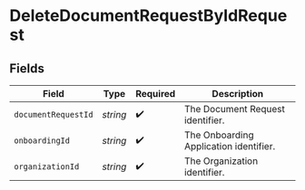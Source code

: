 # DeleteDocumentRequestByIdRequest


## Fields

| Field                                  | Type                                   | Required                               | Description                            |
| -------------------------------------- | -------------------------------------- | -------------------------------------- | -------------------------------------- |
| `documentRequestId`                    | *string*                               | :heavy_check_mark:                     | The Document Request identifier.       |
| `onboardingId`                         | *string*                               | :heavy_check_mark:                     | The Onboarding Application identifier. |
| `organizationId`                       | *string*                               | :heavy_check_mark:                     | The Organization identifier.           |